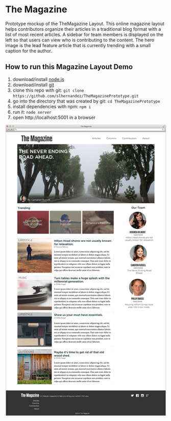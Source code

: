 The Magazine 
============

Prototype mockup of the TheMagazine Layout.  This online magazine layout helps contributors organize their articles in a traditional blog format with a list of most recent articles.  A sidebar for team members is displayed on the left so that users can view who is contributing to the content.  The hero image is the lead feature article that  is currently trending with a small caption for the author.

## How to run this Magazine Layout Demo 

1. download/install [node.js](http://nodejs.org)
1. download/install [git](http://git-scm.com/)
1. clone this repo with git: `git clone https://github.com/slhernandez/TheMagazinePrototype.git`
1. go into the directory that was created by git: `cd TheMagazinePrototype`
1. install dependencies with npm: `npm i`
1. run it: `node server`
1. open http://localhost:5001 in a browser

![WebPrototype - Boilerplate for creating websites](public/images/MagazineHome_700.jpg "WebPrototype")
